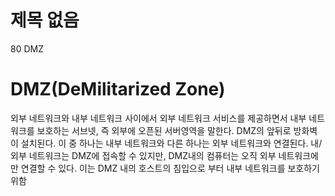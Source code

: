 # 제목 없음

80 DMZ

# DMZ(DeMilitarized Zone)

외부 네트워크와 내부 네트워크 사이에서 외부 네트워크 서비스를 제공하면서 내부 네트워크를 보호하는 서브넷, 즉 외부에 오픈된 서버영역을 말한다.
DMZ의 앞뒤로 방화벽이 설치된다. 이 중 하나는 내부 네트워크와 다른 하나는 외부 네트워크와 연결된다.
내/외부 네트워크는 DMZ에 접속할 수 있지만, DMZ내의 컴퓨터는 오직 외부 네트워크에만 연결할 수 있다. 이는 DMZ 내의 호스트의 침입으로 부터 내부 네트워크를 보호하기 위함